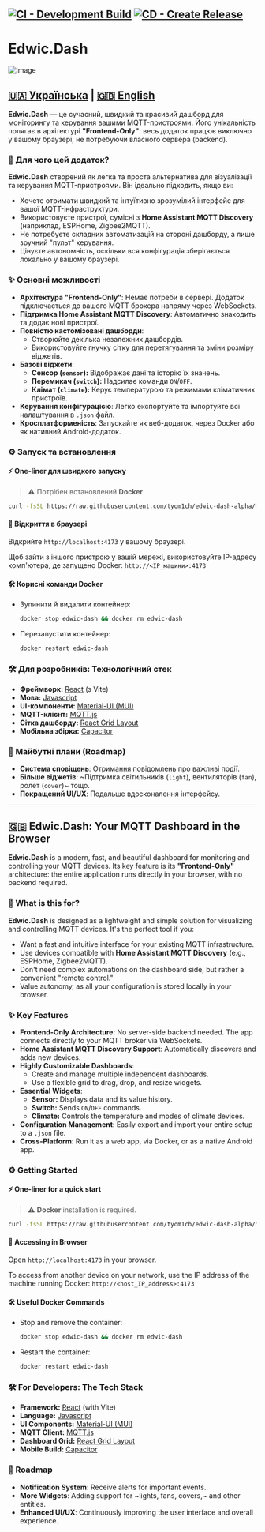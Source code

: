 [![CI - Development Build](https://github.com/tyom1ch/edwic-dash-alpha/actions/workflows/dev.yml/badge.svg)](https://github.com/tyom1ch/edwic-dash-alpha/actions/workflows/dev.yml)
[![CD - Create Release](https://github.com/tyom1ch/edwic-dash-alpha/actions/workflows/release.yml/badge.svg)](https://github.com/tyom1ch/edwic-dash-alpha/actions/workflows/release.yml)
---

# Edwic.Dash

![image](https://github.com/user-attachments/assets/a46446bc-fb66-4015-ac4e-ab2eff8802cc)

[🇺🇦 Українська](#українська-версія) | [🇬🇧 English](#english-version)
---

**Edwic.Dash** — це сучасний, швидкий та красивий дашборд для моніторингу та керування вашими MQTT-пристроями. Його унікальність полягає в архітектурі **"Frontend-Only"**: весь додаток працює виключно у вашому браузері, не потребуючи власного сервера (backend).

### 🚀 Для чого цей додаток?

**Edwic.Dash** створений як легка та проста альтернатива для візуалізації та керування MQTT-пристроями. Він ідеально підходить, якщо ви:
*   Хочете отримати швидкий та інтуїтивно зрозумілий інтерфейс для вашої MQTT-інфраструктури.
*   Використовуєте пристрої, сумісні з **Home Assistant MQTT Discovery** (наприклад, ESPHome, Zigbee2MQTT).
*   Не потребуєте складних автоматизацій на стороні дашборду, а лише зручний "пульт" керування.
*   Цінуєте автономність, оскільки вся конфігурація зберігається локально у вашому браузері.

### ✨ Основні можливості

*   **Архітектура "Frontend-Only"**: Немає потреби в сервері. Додаток підключається до вашого MQTT брокера напряму через WebSockets.
*   **Підтримка Home Assistant MQTT Discovery**: Автоматично знаходить та додає нові пристрої.
*   **Повністю кастомізовані дашборди**:
    *   Створюйте декілька незалежних дашбордів.
    *   Використовуйте гнучку сітку для перетягування та зміни розміру віджетів.
*   **Базові віджети**:
    *   **Сенсор (`sensor`):** Відображає дані та історію їх значень.
    *   **Перемикач (`switch`):** Надсилає команди `ON`/`OFF`.
    *   **Клімат (`climate`):** Керує температурою та режимами кліматичних пристроїв.
*   **Керування конфігурацією**: Легко експортуйте та імпортуйте всі налаштування в `.json` файл.
*   **Кросплатформеність**: Запускайте як веб-додаток, через Docker або як нативний Android-додаток.

### ⚙️ Запуск та встановлення

#### ⚡ One-liner для швидкого запуску
> ⚠️ Потрібен встановлений **Docker**

```bash
curl -fsSL https://raw.githubusercontent.com/tyom1ch/edwic-dash-alpha/main/install.sh -o install.sh && bash install.sh
```

#### 🚀 Відкриття в браузері
Відкрийте `http://localhost:4173` у вашому браузері.

Щоб зайти з іншого пристрою у вашій мережі, використовуйте IP-адресу комп'ютера, де запущено Docker:
`http://<IP_машини>:4173`

#### 🛠️ Корисні команди Docker
*   Зупинити й видалити контейнер:
    ```bash
    docker stop edwic-dash && docker rm edwic-dash
    ```
*   Перезапустити контейнер:
    ```bash
    docker restart edwic-dash
    ```

### 🛠️ Для розробників: Технологічний стек

*   **Фреймворк:** [React](https://reactjs.org/) (з Vite)
*   **Мова:** [Javascript](https://www.javascript.com/)
*   **UI-компоненти:** [Material-UI (MUI)](https://mui.com/)
*   **MQTT-клієнт:** [MQTT.js](https://github.com/mqttjs/MQTT.js)
*   **Сітка дашборду:** [React Grid Layout](https://github.com/react-grid-layout/react-grid-layout)
*   **Мобільна збірка:** [Capacitor](https://capacitorjs.com/)

### 🔮 Майбутні плани (Roadmap)

*   **Система сповіщень**: Отримання повідомлень про важливі події.
*   **Більше віджетів**: ~Підтримка світильників (`light`), вентиляторів (`fan`), ролет (`cover`)~ тощо.
*   **Покращений UI/UX**: Подальше вдосконалення інтерфейсу.

<!-- CHANGELOG START -->
<!-- CHANGELOG END -->

---

<a name="english-version"></a>
## 🇬🇧 Edwic.Dash: Your MQTT Dashboard in the Browser

**Edwic.Dash** is a modern, fast, and beautiful dashboard for monitoring and controlling your MQTT devices. Its key feature is its **"Frontend-Only"** architecture: the entire application runs directly in your browser, with no backend required.

### 🚀 What is this for?

**Edwic.Dash** is designed as a lightweight and simple solution for visualizing and controlling MQTT devices. It's the perfect tool if you:
*   Want a fast and intuitive interface for your existing MQTT infrastructure.
*   Use devices compatible with **Home Assistant MQTT Discovery** (e.g., ESPHome, Zigbee2MQTT).
*   Don't need complex automations on the dashboard side, but rather a convenient "remote control."
*   Value autonomy, as all your configuration is stored locally in your browser.

### ✨ Key Features

*   **Frontend-Only Architecture**: No server-side backend needed. The app connects directly to your MQTT broker via WebSockets.
*   **Home Assistant MQTT Discovery Support**: Automatically discovers and adds new devices.
*   **Highly Customizable Dashboards**:
    *   Create and manage multiple independent dashboards.
    *   Use a flexible grid to drag, drop, and resize widgets.
*   **Essential Widgets**:
    *   **Sensor:** Displays data and its value history.
    *   **Switch:** Sends `ON`/`OFF` commands.
    *   **Climate:** Controls the temperature and modes of climate devices.
*   **Configuration Management**: Easily export and import your entire setup to a `.json` file.
*   **Cross-Platform**: Run it as a web app, via Docker, or as a native Android app.

### ⚙️ Getting Started

#### ⚡ One-liner for a quick start
> ⚠️ **Docker** installation is required.

```bash
curl -fsSL https://raw.githubusercontent.com/tyom1ch/edwic-dash-alpha/main/install.sh -o install.sh && bash install.sh
```

#### 🚀 Accessing in Browser
Open `http://localhost:4173` in your browser.

To access from another device on your network, use the IP address of the machine running Docker:
`http://<host_IP_address>:4173`

#### 🛠️ Useful Docker Commands
*   Stop and remove the container:
    ```bash
    docker stop edwic-dash && docker rm edwic-dash
    ```
*   Restart the container:
    ```bash
    docker restart edwic-dash
    ```

### 🛠️ For Developers: The Tech Stack

*   **Framework:** [React](https://reactjs.org/) (with Vite)
*   **Language:** [Javascript](https://www.javascript.com/)
*   **UI Components:** [Material-UI (MUI)](https://mui.com/)
*   **MQTT Client:** [MQTT.js](https://github.com/mqttjs/MQTT.js)
*   **Dashboard Grid:** [React Grid Layout](https://github.com/react-grid-layout/react-grid-layout)
*   **Mobile Build:** [Capacitor](https://capacitorjs.com/)

### 🔮 Roadmap

*   **Notification System**: Receive alerts for important events.
*   **More Widgets**: Adding support for ~lights, fans, covers,~ and other entities.
*   **Enhanced UI/UX**: Continuously improving the user interface and overall experience.
